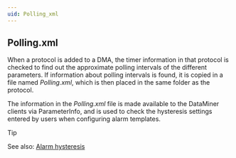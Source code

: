 ```yaml
---
uid: Polling_xml
---
```


## Polling.xml

When a protocol is added to a DMA, the timer information in that protocol is checked to find out the approximate polling intervals of the different parameters. If information about polling intervals is found, it is copied in a file named *Polling.xml*, which is then placed in the same folder as the protocol.

The information in the *Polling.xml* file is made available to the DataMiner clients via ParameterInfo, and is used to check the hysteresis settings entered by users when configuring alarm templates.

> [!TIP]
> See also:
> [Alarm hysteresis](../../part_2/alarms/Alarm_hysteresis.md)
